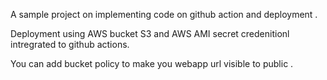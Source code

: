 
A sample project on implementing code on github action and deployment .


Deployment using AWS bucket S3  and AWS AMI secret credenitionl intregrated to github actions.

        
You can  add bucket policy to make you webapp url  visible to public .
